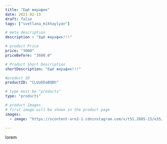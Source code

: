 ```yaml
---
title: "Ещё жирафик"
date: 2021-02-15
draft: false
tags: ["svetlana_mikhaylyan"]

# meta description
description : "Ещё жирафик!!!"

# product Price
price: "3000"
priceBefore: "3600.0"

# Product Short Description
shortDescription: "Ещё жирафик!!!"

#product ID
productID: "CLUoDDaBQBh"

# type must be "products"
type: "products"

# product Images
# first image will be shown in the product page
images:
  - image: "https://scontent-arn2-1.cdninstagram.com/v/t51.2885-15/e35/150065097_612622052909311_9071643864110939685_n.jpg?se=7&tp=1&_nc_ht=scontent-arn2-1.cdninstagram.com&_nc_cat=107&_nc_ohc=AedTIsV6wlMAX_dokmU&ccb=7-4&oh=96fc2d7e1019352ba5566fb5b8bed0b9&oe=608480D7&_nc_sid=86f79a&ig_cache_key=MjUwOTgwNzAyNDAyODg0NDEyOQ%3D%3D.2-ccb7-4"

---
```

lorem
